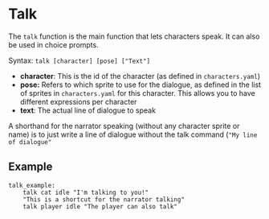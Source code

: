 # Talk

The `talk` function is the main function that lets characters speak. It can also be used in choice prompts.

Syntax: `talk [character] [pose] ["Text"]`

- **character**: This is the id of the character (as defined in `characters.yaml`)
- **pose:** Refers to which sprite to use for the dialogue, as defined in the list of sprites in `characters.yaml` for this character. This allows you to have different expressions per character
- **text**: The actual line of dialogue to speak

A shorthand for the narrator speaking (without any character sprite or name) is to just write a line of dialogue without the talk command (`"My line of dialogue"`

## Example

```
talk_example:
    talk cat idle "I'm talking to you!"
    "This is a shortcut for the narrator talking"
    talk player idle "The player can also talk"

```

<!-- ![Talk example result](../../.gitbook/assets/talk_example.gif) -->
